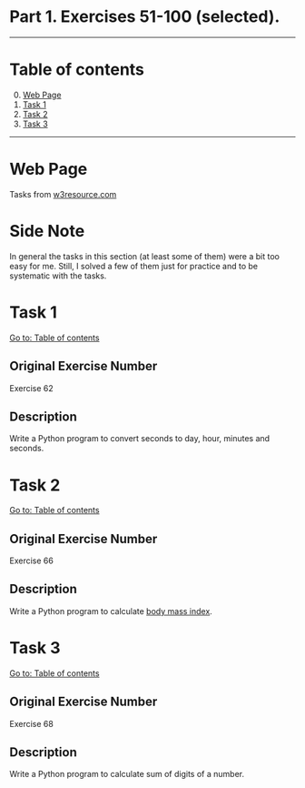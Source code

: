 # Part 1. Exercises 51-100 (selected).

---

# Table of contents

0. [Web Page](#web-page)
1. [Task 1](#task-1)
2. [Task 2](#task-2)
3. [Task 3](#task-3)

---

# Web Page

Tasks from [w3resource.com](https://www.w3resource.com/python-exercises/python-basic-exercises.php)

# Side Note

In general the tasks in this section (at least some of them) were a bit too easy for me. Still, I solved a few of them just for practice and to be systematic with the tasks.

# Task 1

[Go to: Table of contents](#table-of-contents)

## Original Exercise Number

Exercise 62

## Description

Write a Python program to convert seconds to day, hour, minutes and seconds.

# Task 2

[Go to: Table of contents](#table-of-contents)

## Original Exercise Number

Exercise 66

## Description

Write a Python program to calculate [body mass index](https://en.wikipedia.org/wiki/Body_mass_index).

# Task 3

[Go to: Table of contents](#table-of-contents)

## Original Exercise Number

Exercise 68

## Description

Write a Python program to calculate sum of digits of a number.
